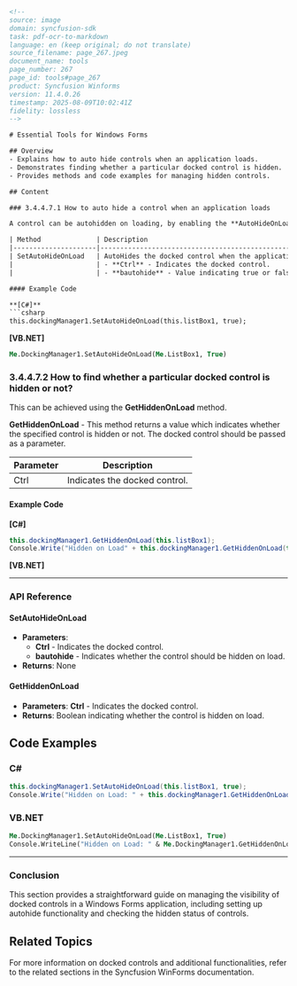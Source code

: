 ```html
<!--
source: image
domain: syncfusion-sdk
task: pdf-ocr-to-markdown
language: en (keep original; do not translate)
source_filename: page_267.jpeg
document_name: tools
page_number: 267
page_id: tools#page_267
product: Syncfusion Winforms
version: 11.4.0.26
timestamp: 2025-08-09T10:02:41Z
fidelity: lossless
-->

# Essential Tools for Windows Forms

## Overview
- Explains how to auto hide controls when an application loads.
- Demonstrates finding whether a particular docked control is hidden.
- Provides methods and code examples for managing hidden controls.

## Content

### 3.4.4.7.1 How to auto hide a control when an application loads

A control can be autohidden on loading, by enabling the **AutoHideOnLoad** property through designer or by calling **SetAutoHideOnLoad** method programmatically.

| Method              | Description                                                                                     |
|---------------------|-------------------------------------------------------------------------------------------------|
| SetAutoHideOnLoad   | AutoHides the docked control when the application loads. The parameters are:                    |
|                     | - **Ctrl** - Indicates the docked control.                                                    |
|                     | - **bautohide** - Value indicating true or false.                                             |

#### Example Code

**[C#]**
```csharp
this.dockingManager1.SetAutoHideOnLoad(this.listBox1, true);
```

**[VB.NET]**
```vb
Me.DockingManager1.SetAutoHideOnLoad(Me.ListBox1, True)
```

### 3.4.4.7.2 How to find whether a particular docked control is hidden or not?

This can be achieved using the **GetHiddenOnLoad** method.

**GetHiddenOnLoad** - This method returns a value which indicates whether the specified control is hidden or not. The docked control should be passed as a parameter.

| Parameter | Description                          |
|-----------|--------------------------------------|
| Ctrl      | Indicates the docked control.       |

#### Example Code

**[C#]**
```csharp
this.dockingManager1.GetHiddenOnLoad(this.listBox1);
Console.Write("Hidden on Load" + this.dockingManager1.GetHiddenOnLoad(this.listBox1));
```

**[VB.NET]**
<!-- No code provided for VB.NET in the input. -->

---

### API Reference

#### SetAutoHideOnLoad
- **Parameters**:
  - **Ctrl** - Indicates the docked control.
  - **bautohide** - Indicates whether the control should be hidden on load.
- **Returns**: None

#### GetHiddenOnLoad
- **Parameters**: **Ctrl** - Indicates the docked control.
- **Returns**: Boolean indicating whether the control is hidden on load.

## Code Examples

### C#
```csharp
this.dockingManager1.SetAutoHideOnLoad(this.listBox1, true);
Console.Write("Hidden on Load: " + this.dockingManager1.GetHiddenOnLoad(this.listBox1));
```

### VB.NET
```vb
Me.DockingManager1.SetAutoHideOnLoad(Me.ListBox1, True)
Console.WriteLine("Hidden on Load: " & Me.DockingManager1.GetHiddenOnLoad(Me.ListBox1))
```

---

### Conclusion
This section provides a straightforward guide on managing the visibility of docked controls in a Windows Forms application, including setting up autohide functionality and checking the hidden status of controls.

## Related Topics

For more information on docked controls and additional functionalities, refer to the related sections in the Syncfusion WinForms documentation.

<!-- tags: [syncfusion, winforms, autohide, control, visibility, docked control, tutorial] keywords: [dockmanager, gethiddenonload, setautohideonload, boolean, hidden, load, application] -->
```